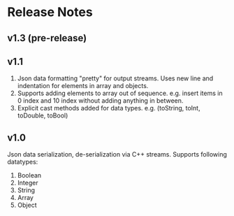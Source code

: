 # Release Notes

## v1.3 (pre-release)

## v1.1
1. Json data formatting "pretty" for output streams. Uses new line and indentation for elements in array and objects.
1. Supports adding elements to array out of sequence. e.g. insert items in 0 index and 10 index without adding anything in between.
1. Explicit cast methods added for data types. e.g. (toString, toInt, toDouble, toBool)

## v1.0
Json data serialization, de-serialization via C++ streams. 
Supports following datatypes:
1. Boolean
1. Integer
1. String
1. Array
1. Object